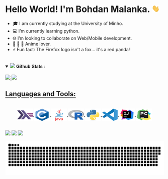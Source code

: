 <h1> Hello World! I'm Bohdan Malanka. <img src="assets/Hi.gif" width="25"></h1>

-	🎓 I am currently studying at the University of Minho.
- 💻 I’m currently learning python.
- 🌐 I’m looking to collaborate on Web/Mobile development.
- 🦊 🐸 🍜 Anime lover.
- ⚡ Fun fact: The Firefox logo isn't a fox… it's a red panda!

##

<details open="">
<summary>
  <img src="https://media.giphy.com/media/cj87CxfRtrUifF3Ryk/giphy.gif" height="25">
  <span> 𝐆𝐢𝐭𝐡𝐮𝐛 𝐒𝐭𝐚𝐭𝐬 : </span>
</summary>
<br>

  <a href="https://github.com/bohdan167">
  <img height="160em" src="https://github-readme-stats.vercel.app/api?username=bohdan167&show_icons=true&theme=dark&include_all_commits=true&count_private=true"/>
  <img height="160em" src="https://github-readme-stats.vercel.app/api/top-langs/?username=bohdan167&layout=compact&langs_count=16&theme=dark"/>
    
</details>
    
## Languages and Tools:
<div style="display: inline_block" align="center"><br>
  <img align="center" alt="Haskell" height="40" width="50" src="assets/haskell-original.svg">
  <img align="center" alt="C" height="40" width="50" src="assets/c-original.svg">
  <img align="center" alt="Java" height="40" width="50" src="assets/java-original-wordmark.svg">
  <img align="center" alt="R" height="40" width="50" src="assets/r-original.svg">
  <img align="center" alt="Python" height="40" width="50" src="assets/python-original.svg">
  <img align="center" alt="VSCode" height="40" width="50" src="assets/vscode-original.svg">
  <img align="center" alt="IntelliJ" height="40" width="50" src="assets/icons8-intellij-idea (1).svg">
  <img align="center" alt="Pycharm" height="40" width="50" src="assets/icons8-pycharm.svg">
</div>

##

<div>
  <a href="https://www.instagram.com/bohdan.15/" target="_blank"><img src="https://img.shields.io/badge/-Instagram-%23E4405F?style=for-the-badge&logo=instagram&logoColor=white" target="_blank"></a>
 	<a href="https://www.facebook.com/bohdan.malanka" target="_blank"><img src="https://img.shields.io/badge/Facebook-1877F2?style=for-the-badge&logo=facebook&logoColor=white" target="_blank"></a>
  <a href = "mailto: malanka321@gmail.com"><img src="https://img.shields.io/badge/-Gmail-%23333?style=for-the-badge&logo=gmail&logoColor=white" target="_blank"></a>
</div>

<div>
  
  ![Snake animation](https://github.com/bohdan167/bohdan167/blob/output/github-contribution-grid-snake.svg)

</div>
